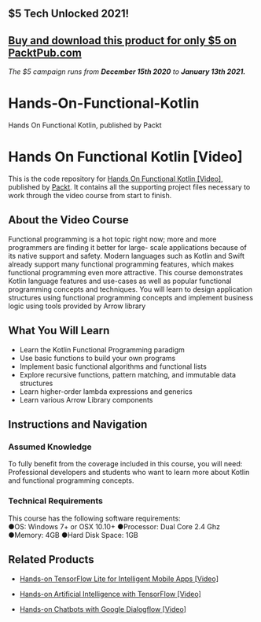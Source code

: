## $5 Tech Unlocked 2021!
[Buy and download this product for only $5 on PacktPub.com](https://www.packtpub.com/)
-----
*The $5 campaign         runs from __December 15th 2020__ to __January 13th 2021.__*

# Hands-On-Functional-Kotlin
Hands On Functional Kotlin, published by Packt
# Hands On Functional Kotlin [Video]
This is the code repository for [Hands On Functional Kotlin [Video]](https://www.packtpub.com/application-development/hands-functional-kotlin-video?utm_source=github&utm_medium=repository&utm_campaign=9781788476706), published by [Packt](https://www.packtpub.com/?utm_source=github). It contains all the supporting project files necessary to work through the video course from start to finish.
## About the Video Course
Functional programming is a hot topic right now; more and more programmers are finding it better for large- scale applications because of its native support and safety. Modern languages such as Kotlin and Swift already support many functional programming features, which makes functional programming even more attractive. 
This course demonstrates Kotlin language features and use-cases as well as popular functional programming concepts and techniques. You will learn to design application structures using functional programming concepts and implement business logic using tools provided by Arrow library

<H2>What You Will Learn</H2>
<DIV class=book-info-will-learn-text>
<UL>
<LI>Learn the Kotlin Functional Programming paradigm 
<LI>Use basic functions to build your own programs 
<LI>Implement basic functional algorithms and functional lists
<LI>Explore recursive functions, pattern matching, and immutable data structures
<LI>Learn higher-order lambda expressions and generics
<LI>Learn various Arrow Library components </LI></UL></DIV>

## Instructions and Navigation
### Assumed Knowledge
To fully benefit from the coverage included in this course, you will need:<br/>
Professional developers and students who want to learn more about Kotlin and functional programming concepts.
### Technical Requirements
This course has the following software requirements:<br/>
●OS: Windows 7+ or OSX 10.10+
●Processor: Dual Core 2.4 Ghz
●Memory: 4GB
●Hard Disk Space: 1GB


## Related Products
* [Hands-on TensorFlow Lite for Intelligent Mobile Apps [Video]](https://www.packtpub.com/application-development/hands-tensorflow-lite-intelligent-mobile-apps-video?utm_source=github&utm_medium=repository&utm_campaign=9781788990677)

* [Hands-on Artificial Intelligence with TensorFlow [Video]](https://www.packtpub.com/big-data-and-business-intelligence/hands-artificial-intelligence-tensorflow-video?utm_source=github&utm_medium=repository&utm_campaign=9781789135091)

* [Hands-on Chatbots with Google Dialogflow [Video]](https://www.packtpub.com/application-development/hands-chatbots-google-dialogflow?utm_source=github&utm_medium=repository&utm_campaign=9781789130539)

